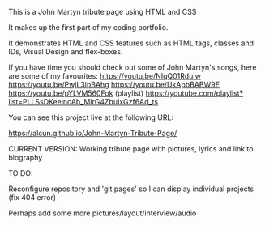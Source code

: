 This is a John Martyn tribute page using HTML and CSS

It makes up the first part of my coding portfolio.

It demonstrates HTML and CSS features such as HTML tags, classes and IDs, Visual Design and flex-boxes.

If you have time you should check out some of John Martyn's songs, here are some of my favourites:
https://youtu.be/NIqQ01RduIw
https://youtu.be/PwjL3ipBAhg
https://youtu.be/UkApbBABW9E
https://youtu.be/pYLVM560Fok
(playlist)
https://youtube.com/playlist?list=PLLSsDKeeincAb_MlrG4ZbuIxGzf6Ad_ts



You can see this project live at the following URL:

https://alcun.github.io/John-Martyn-Tribute-Page/


CURRENT VERSION:
Working tribute page with pictures, lyrics and link to biography


TO DO:

Reconfigure repository and 'git pages' so I can display individual projects (fix 404 error)

Perhaps add some more pictures/layout/interview/audio
